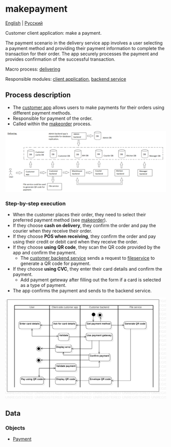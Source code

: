 # makepayment 

[English](makepayment.md) | [Русский](makepayment.ru.md)

Customer client application: make a payment.

The payment scenario in the delivery service app involves a user selecting a payment method and providing their payment information to complete the transaction for their order. 
The app securely processes the payment and provides confirmation of the successful transaction.

Macro process: [delivering](../../macroprocesses/delivering.md)

Responsible modules: [client application](../../frontend/customerclient.md), [backend service](../../backend/customerbackend.md)

## Process description

- The [customer app](../../frontend/customerclient.md) allows users to make payments for their orders using different payment methods.
- Responsible for payment of the order.
- Called within the [makeorder](makeorder.ru.md) process.

![placing_order_overall](../../img/placing_order_overall.png)

### Step-by-step execution

- When the customer places their order, they need to select their preferred payment method (see [makeorder](makeorder.md)).
- If they choose **cash on delivery**, they confirm the order and pay the courier when they receive their order.
- If they choose **POS when receiving**, they confirm the order and pay using their credit or debit card when they receive the order.
- If they choose **using QR code**, they scan the QR code provided by the app and confirm the payment.
    - The [customer backend service](../../backend/customerbackend.md) sends a request to [fileservice](../../backend/fileservice.md) to generate a QR code for payment.
- If they choose **using CVC**, they enter their card details and confirm the payment.
    - Add payment geteway after filling out the form if a card is selected as a type of payment.
- The app confirms the payment and sends to the backend service.

![customer.makepayment](../../img/activitydiagrams/customer.makepayment.png)

## Data

### Objects 

- [Payment](https://github.com/alexeysp11/workflow-lib/blob/main/docs/Models/Business/Monetary/Payment.md)
